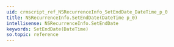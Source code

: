 ```yaml
---
uid: crmscript_ref_NSRecurrenceInfo_SetEndDate_DateTime_p_0
title: NSRecurrenceInfo.SetEndDate(DateTime p_0)
intellisense: NSRecurrenceInfo.SetEndDate
keywords: SetEndDate(DateTime)
so.topic: reference
---
```





